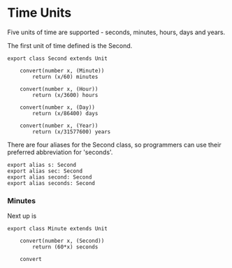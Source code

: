 # Time Units

Five units of time are supported - seconds, minutes, hours, days and years. 

The first unit of time defined is the Second.
```lithium
export class Second extends Unit
	
	convert(number x, (Minute))
		return (x/60) minutes

	convert(number x, (Hour))
		return (x/3600) hours

	convert(number x, (Day))
		return (x/86400) days

	convert(number x, (Year))
		return (x/31577600) years
```
There are four aliases for the Second class, so programmers can use their preferred abbreviation for 'seconds'.

```lithium
export alias s: Second
export alias sec: Second
export alias second: Second
export alias seconds: Second
```
### Minutes

Next up is 
```lithium
export class Minute extends Unit

	convert(number x, (Second))
		return (60*x) seconds

	convert 